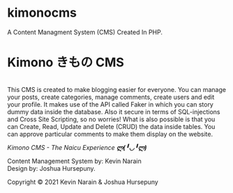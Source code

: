 # kimonocms
A Content Managment System (CMS) Created In PHP.

# Kimono きもの CMS
<br>
This CMS is created to make blogging easier for everyone. You can manage your posts, create categories, manage comments, create users and edit your profile. It makes use of the API called Faker in which you can story dummy data inside the database. Also it secure in terms of SQL-injections and Cross Site Scripting, so no worries! What is also possible is that you can Create, Read, Update and Delete (CRUD) the data inside tables. You can approve particular comments to make them display on the website.

<br>

<i>Kimono CMS - The Naicu Experience <b>ლ(╹◡╹ლ)</b></i>

Content Management System by: Kevin Narain
<br>
Design by: Joshua Hursepuny.

Copyright © 2021 Kevin Narain & Joshua Hursepuny
